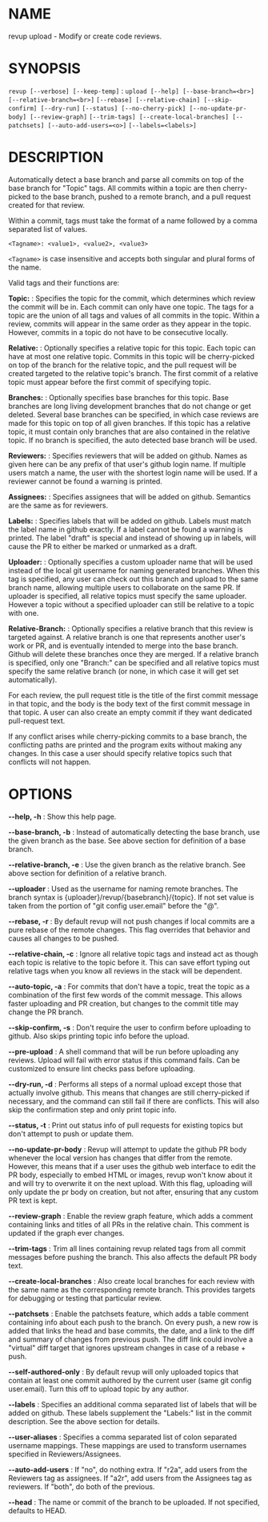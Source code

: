 # NAME

revup upload - Modify or create code reviews.

# SYNOPSIS

`revup [--verbose] [--keep-temp]`
: `upload [--help] [--base-branch=<br>] [--relative-branch=<br>]`
`[--rebase] [--relative-chain] [--skip-confirm] [--dry-run]`
`[--status] [--no-cherry-pick] [--no-update-pr-body] [--review-graph]`
`[--trim-tags] [--create-local-branches] [--patchsets] [--auto-add-users=<o>]`
`[--labels=<labels>]`

# DESCRIPTION

Automatically detect a base branch and parse all commits on top
of the base branch for "Topic" tags. All commits within a topic
are then cherry-picked to the base branch, pushed to a remote
branch, and a pull request created for that review.

Within a commit, tags must take the format of a name followed
by a comma separated list of values.

    <Tagname>: <value1>, <value2>, <value3>

`<Tagname>` is case insensitive and accepts both singular and plural
forms of the name.

Valid tags and their functions are:

**Topic:**
: Specifies the topic for the commit, which determines which review
the commit will be in. Each commit can only have one topic. The tags
for a topic are the union of all tags and values of all commits in the
topic. Within a review, commits will appear in the same order as they
appear in the topic. However, commits in a topic do not have to be
consecutive locally.

**Relative:**
: Optionally specifies a relative topic for this topic. Each topic can
have at most one relative topic. Commits in this topic will be cherry-picked
on top of the branch for the relative topic, and the pull request will
be created targeted to the relative topic's branch. The first commit
of a relative topic must appear before the first commit of specifying
topic.

**Branches:**
: Optionally specifies base branches for this topic. Base branches are long
living development branches that do not change or get deleted. Several base
branches can be specified, in which case reviews are made for this topic on top
of all given branches. If this topic has a relative topic, it must contain
only branches that are also contained in the relative topic. If no branch
is specified, the auto detected base branch will be used.

**Reviewers:**
: Specifies reviewers that will be added on github. Names as given here can be
any prefix of that user's github login name. If multiple users match a name,
the user with the shortest login name will be used. If a reviewer cannot
be found a warning is printed.

**Assignees:**
: Specifies assignees that will be added on github. Semantics are the same as
for reviewers.

**Labels:**
: Specifies labels that will be added on github. Labels must match the label
name in github exactly. If a label cannot be found a warning is printed. The
label "draft" is special and instead of showing up in labels, will cause the
PR to either be marked or unmarked as a draft.

**Uploader:**
: Optionally specifies a custom uploader name that will be used instead of the
local git username for naming generated branches. When this tag is specified,
any user can check out this branch and upload to the same branch name, allowing
multiple users to collaborate on the same PR. If uploader is specified, all
relative topics must specify the same uploader. However a topic without a
specified uploader can still be relative to a topic with one.

**Relative-Branch:**
: Optionally specifies a relative branch that this review is targeted against.
A relative branch is one that represents another user's work or PR, and is
eventually intended to merge into the base branch. Github will delete these
branches once they are merged. If a relative branch is specified, only one
"Branch:" can be specified and all relative topics must specify the same
relative branch (or none, in which case it will get set automatically).

For each review, the pull request title is the title of the first commit
message in that topic, and the body is the body text of the first commit
message in that topic. A user can also create an empty commit if they
want dedicated pull-request text.

If any conflict arises while cherry-picking commits to a base branch,
the conflicting paths are printed and the program exits without making
any changes. In this case a user should specify relative topics such
that conflicts will not happen.

# OPTIONS

**--help, -h**
: Show this help page.

**--base-branch, -b**
: Instead of automatically detecting the base branch, use the given
branch as the base. See above section for definition of a base branch.

**--relative-branch, -e**
: Use the given branch as the relative branch. See above section for
definition of a relative branch.

**--uploader**
: Used as the username for naming remote branches. The branch syntax
is {uploader}/revup/{basebranch}/{topic}. If not set value is taken
from the portion of "git config user.email" before the "@".

**--rebase, -r**
: By default revup will not push changes if local commits are a pure
rebase of the remote changes. This flag overrides that behavior and causes
all changes to be pushed.

**--relative-chain, -c**
: Ignore all relative topic tags and instead act as though each topic is
relative to the topic before it. This can save effort typing out relative
tags when you know all reviews in the stack will be dependent.

**--auto-topic, -a**
: For commits that don't have a topic, treat the topic as a combination of
the first few words of the commit message. This allows faster uploading
and PR creation, but changes to the commit title may change the PR branch.

**--skip-confirm, -s**
: Don't require the user to confirm before uploading to github. Also skips
printing topic info before the upload.

**--pre-upload**
: A shell command that will be run before uploading any reviews.
Upload will fail with error status if this command fails. Can be
customized to ensure lint checks pass before uploading.

**--dry-run, -d**
: Performs all steps of a normal upload except those that actually involve
github. This means that changes are still cherry-picked if necessary, and
the command can still fail if there are conflicts. This will also skip the
confirmation step and only print topic info.

**--status, -t**
: Print out status info of pull requests for existing topics but don't attempt
to push or update them.

**--no-update-pr-body**
: Revup will attempt to update the github PR body whenever the local version
has changes that differ from the remote. However, this means that if a user
uses the github web interface to edit the PR body, especially to embed
HTML or images, revup won't know about it and will try to overwrite it on
the next upload. With this flag, uploading will only update the pr body
on creation, but not after, ensuring that any custom PR text is kept.

**--review-graph**
: Enable the review graph feature, which adds a comment containing links and
titles of all PRs in the relative chain. This comment is updated if the graph
ever changes.

**--trim-tags**
: Trim all lines containing revup related tags from all commit messages before
pushing the branch. This also affects the default PR body text.

**--create-local-branches**
: Also create local branches for each review with the same name as the
corresponding remote branch. This provides targets for debugging or testing
that particular review.

**--patchsets**
: Enable the patchsets feature, which adds a table comment containing info about each push
to the branch. On every push, a new row is added that links the head and base commits,
the date, and a link to the diff and summary of changes from previous push. The diff
link could involve a "virtual" diff target that ignores upstream changes in case
of a rebase + push.

**--self-authored-only**
: By default revup will only uploaded topics that contain at least one commit authored
by the current user (same git config user.email). Turn this off to upload topic by any
author.

**--labels**
: Specifies an additional comma separated list of labels that will be added on
github. These labels supplement the "Labels:" list in the commit description. See
the above section for details.

**--user-aliases**
: Specifies a comma separated list of colon separated username mappings. These
mappings are used to transform usernames specified in Reviewers/Assignees.

**--auto-add-users**
: If "no", do nothing extra. If "r2a", add users from the Reviewers tag as assignees.
If "a2r", add users from the Assignees tag as reviewers. If "both", do both of the previous.

**--head**
: The name or commit of the branch to be uploaded. If not specified, defaults to HEAD.